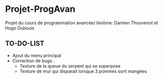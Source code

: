 # Projet-ProgAvan
Projet du cours de programmation avancée/ binôme: Damien Thouvenot  et Hugo Dubouis

## TO-DO-LIST

- Ajout du menu principal
- Correction de bugs :
  - Texture de la queue du serpent qui se superpose
  - Texture de mur qui disparait lorsque 3 pommes sont mangées
